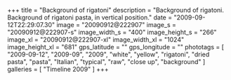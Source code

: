 +++
title = "Background of rigatoni"
description = "Background of rigatoni. Background of rigatoni pasta, in vertical position."
date = "2009-09-12T22:29:07.30"
image = "20090912@222907"
image_s = "20090912@222907-s"
image_width_s = "400"
image_height_s = "266"
image_xl = "20090912@222907-xl"
image_width_xl = "1024"
image_height_xl = "681"
gps_latitude = ""
gps_longitude = ""
phototags = [ "2009-09-12", "2009-09", "2009", "white", "yellow", "rigatoni", "dried pasta", "pasta", "Italian", "typical", "raw", "close up", "background" ]
galleries = [ "Timeline 2009" ]
+++
